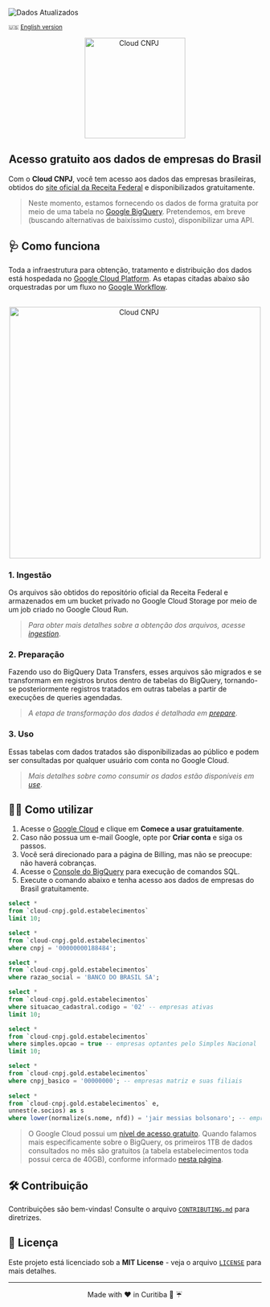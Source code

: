 ![Dados Atualizados](https://img.shields.io/badge/Dados_Atualizados-2025/05-green)


<p>
  <small>🇺🇸 <a href="README_en.md">English version</a></small>
</p>

<p align="center">
  <img src="https://firebasestorage.googleapis.com/v0/b/cloud-cnpj.firebasestorage.app/o/images%2Flogo.webp?alt=media&token=8b2851dd-ec33-4ee8-98ca-ab054c9b7f7b" width="200" alt="Cloud CNPJ">

  <h2 align="center">Acesso gratuito aos dados de empresas do Brasil</h2>
</p>

Com o **Cloud CNPJ**, você tem acesso aos dados das empresas brasileiras, obtidos do [site oficial da Receita Federal](https://dados.gov.br/dados/conjuntos-dados/cadastro-nacional-da-pessoa-juridica---cnpj) e disponibilizados gratuitamente.

> Neste momento, estamos fornecendo os dados de forma gratuita por meio de uma tabela no [Google BigQuery](https://cloud.google.com/bigquery). Pretendemos, em breve (buscando alternativas de baixíssimo custo), disponibilizar uma API.

## 🩺 Como funciona

Toda a infraestrutura para obtenção, tratamento e distribuição dos dados está hospedada no [Google Cloud Platform](https://cloud.google.com/). As etapas citadas abaixo são orquestradas por um fluxo no [Google Workflow](https://cloud.google.com/workflows).

<p align="center">
  <br/>
  <img src="https://firebasestorage.googleapis.com/v0/b/cloud-cnpj.firebasestorage.app/o/images%2Fflow_v2.webp?alt=media&token=ec153049-edbe-4772-bba5-0b23966aba36" width="500" alt="Cloud CNPJ">
</p>

### 1. Ingestão

Os arquivos são obtidos do repositório oficial da Receita Federal e armazenados em um bucket privado no Google Cloud Storage por meio de um job criado no Google Cloud Run.

> *Para obter mais detalhes sobre a obtenção dos arquivos, acesse [ingestion](./ingestion/)*.

### 2. Preparação

Fazendo uso do BigQuery Data Transfers, esses arquivos são migrados e se transformam em registros brutos dentro de tabelas do BigQuery, tornando-se posteriormente registros tratados em outras tabelas a partir de execuções de queries agendadas.

> *A etapa de transformação dos dados é detalhada em [prepare](./prepare/)*.

### 3. Uso

Essas tabelas com dados tratados são disponibilizadas ao público e podem ser consultadas por qualquer usuário com conta no Google Cloud.

> *Mais detalhes sobre como consumir os dados estão disponíveis em [use](./use/)*.

## 🚴‍♂️ Como utilizar

1. Acesse o [Google Cloud](https://cloud.google.com/) e clique em **Comece a usar gratuitamente**.
2. Caso não possua um e-mail Google, opte por **Criar conta** e siga os passos.
3. Você será direcionado para a página de Billing, mas não se preocupe: não haverá cobranças.
4. Acesse o [Console do BigQuery](https://console.cloud.google.com/bigquery) para execução de comandos SQL.
5. Execute o comando abaixo e tenha acesso aos dados de empresas do Brasil gratuitamente.

```sql
select *
from `cloud-cnpj.gold.estabelecimentos`
limit 10;

select *
from `cloud-cnpj.gold.estabelecimentos`
where cnpj = '00000000188484';

select *
from `cloud-cnpj.gold.estabelecimentos`
where razao_social = 'BANCO DO BRASIL SA';

select *
from `cloud-cnpj.gold.estabelecimentos`
where situacao_cadastral.codigo = '02' -- empresas ativas
limit 10;

select *
from `cloud-cnpj.gold.estabelecimentos`
where simples.opcao = true -- empresas optantes pelo Simples Nacional
limit 10;

select *
from `cloud-cnpj.gold.estabelecimentos`
where cnpj_basico = '00000000'; -- empresas matriz e suas filiais
 
select *
from `cloud-cnpj.gold.estabelecimentos` e,
unnest(e.socios) as s
where lower(normalize(s.nome, nfd)) = 'jair messias bolsonaro'; -- empresas por sócio
```

> O Google Cloud possui um [nível de acesso gratuito](https://cloud.google.com/free). Quando falamos mais especificamente sobre o BigQuery, os primeiros 1TB de dados consultados no mês são gratuitos (a tabela estabelecimentos toda possui cerca de 40GB), conforme informado [nesta página](https://cloud.google.com/bigquery/pricing?#free-tier).

## 🛠️ Contribuição

Contribuições são bem-vindas! Consulte o arquivo [`CONTRIBUTING.md`](CONTRIBUTING.md) para diretrizes.

## 📜 Licença

Este projeto está licenciado sob a **MIT License** - veja o arquivo [`LICENSE`](LICENSE) para mais detalhes.

---

<p align="center">Made with ❤️ in Curitiba 🌳 ☔️</p>

